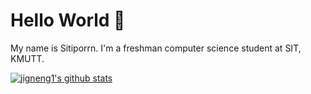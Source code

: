 # Hello World 🙌
My name is Sitiporrn. I'm a freshman computer science student at SIT, KMUTT.


[![jigneng1's github stats](https://github-readme-stats.vercel.app/api?username=jigneng1&show_icons=true&theme=dracula)](https://github.com/jigneng1/)

<!--!--START_SECTIONwaka--
![Profile Views](httpimg.shields.iobadgeProfile%20Views-13-blue)

🐱 My GitHub Data 

 🏆 90 Contributions in the Year 2022
  
 📦 532.7 kB Used in GitHub's Storage 
  
 🚫 Not Opted to Hire
  
 📜 85 Public Repositories 
  
 🔑 27 Private Repositories  
  
I'm an Early 🐤 

```text
🌞 Morning    380 commits    ████░░░░░░░░░░░░░░░░░░░░░   18.12% 
🌆 Daytime    856 commits    ██████████░░░░░░░░░░░░░░░   40.82% 
🌃 Evening    846 commits    ██████████░░░░░░░░░░░░░░░   40.34% 
🌙 Night      15 commits     ░░░░░░░░░░░░░░░░░░░░░░░░░   0.72%

```

 Last Updated on 08022022 200946 UTC
!--END_SECTIONwaka-- 
